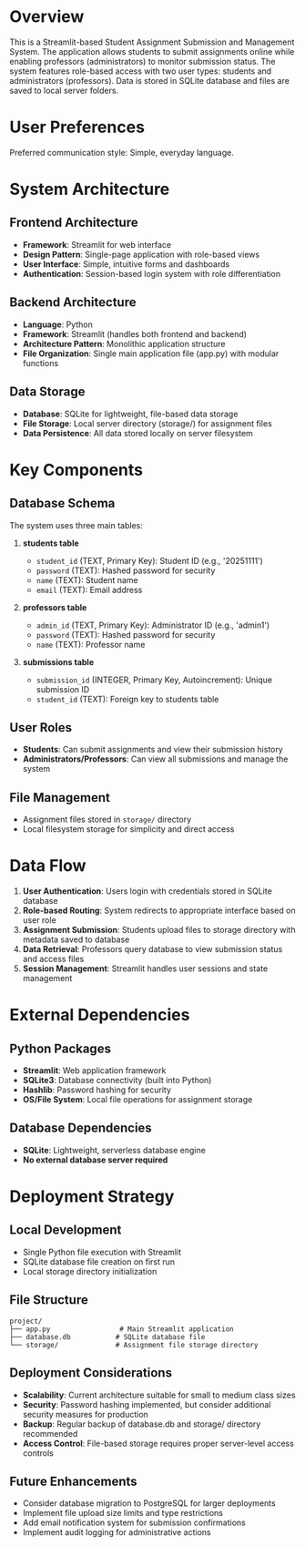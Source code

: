 # Overview

This is a Streamlit-based Student Assignment Submission and Management System. The application allows students to submit assignments online while enabling professors (administrators) to monitor submission status. The system features role-based access with two user types: students and administrators (professors). Data is stored in SQLite database and files are saved to local server folders.

# User Preferences

Preferred communication style: Simple, everyday language.

# System Architecture

## Frontend Architecture
- **Framework**: Streamlit for web interface
- **Design Pattern**: Single-page application with role-based views
- **User Interface**: Simple, intuitive forms and dashboards
- **Authentication**: Session-based login system with role differentiation

## Backend Architecture
- **Language**: Python
- **Framework**: Streamlit (handles both frontend and backend)
- **Architecture Pattern**: Monolithic application structure
- **File Organization**: Single main application file (app.py) with modular functions

## Data Storage
- **Database**: SQLite for lightweight, file-based data storage
- **File Storage**: Local server directory (storage/) for assignment files
- **Data Persistence**: All data stored locally on server filesystem

# Key Components

## Database Schema
The system uses three main tables:

1. **students table**
   - `student_id` (TEXT, Primary Key): Student ID (e.g., '20251111')
   - `password` (TEXT): Hashed password for security
   - `name` (TEXT): Student name
   - `email` (TEXT): Email address

2. **professors table**
   - `admin_id` (TEXT, Primary Key): Administrator ID (e.g., 'admin1')
   - `password` (TEXT): Hashed password for security
   - `name` (TEXT): Professor name

3. **submissions table**
   - `submission_id` (INTEGER, Primary Key, Autoincrement): Unique submission ID
   - `student_id` (TEXT): Foreign key to students table

## User Roles
- **Students**: Can submit assignments and view their submission history
- **Administrators/Professors**: Can view all submissions and manage the system

## File Management
- Assignment files stored in `storage/` directory
- Local filesystem storage for simplicity and direct access

# Data Flow

1. **User Authentication**: Users login with credentials stored in SQLite database
2. **Role-based Routing**: System redirects to appropriate interface based on user role
3. **Assignment Submission**: Students upload files to storage directory with metadata saved to database
4. **Data Retrieval**: Professors query database to view submission status and access files
5. **Session Management**: Streamlit handles user sessions and state management

# External Dependencies

## Python Packages
- **Streamlit**: Web application framework
- **SQLite3**: Database connectivity (built into Python)
- **Hashlib**: Password hashing for security
- **OS/File System**: Local file operations for assignment storage

## Database Dependencies
- **SQLite**: Lightweight, serverless database engine
- **No external database server required**

# Deployment Strategy

## Local Development
- Single Python file execution with Streamlit
- SQLite database file creation on first run
- Local storage directory initialization

## File Structure
```
project/
├── app.py                 # Main Streamlit application
├── database.db           # SQLite database file
└── storage/              # Assignment file storage directory
```

## Deployment Considerations
- **Scalability**: Current architecture suitable for small to medium class sizes
- **Security**: Password hashing implemented, but consider additional security measures for production
- **Backup**: Regular backup of database.db and storage/ directory recommended
- **Access Control**: File-based storage requires proper server-level access controls

## Future Enhancements
- Consider database migration to PostgreSQL for larger deployments
- Implement file upload size limits and type restrictions
- Add email notification system for submission confirmations
- Implement audit logging for administrative actions